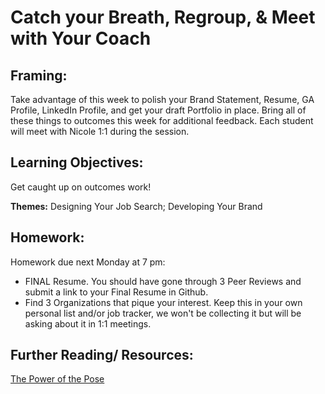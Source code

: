 # Catch your Breath, Regroup, & Meet with Your Coach

## Framing:

Take advantage of this week to polish your Brand Statement, Resume, GA Profile, LinkedIn Profile, and get your draft Portfolio in place. Bring all of these things to outcomes this week for additional feedback. Each student will meet with Nicole 1:1 during the session.

## Learning Objectives:
Get caught up on outcomes work! 

**Themes:** Designing Your Job Search; Developing Your Brand


## Homework: 

Homework due next Monday at 7 pm:

- FINAL Resume. You should have gone through 3 Peer Reviews and submit a link to your Final Resume in Github.
- Find 3 Organizations that pique your interest. Keep this in your own personal list and/or job tracker, we won't be collecting it but will be asking about it in 1:1 meetings.


## Further Reading/ Resources:

[The Power of the Pose](https://blog.ted.com/10-examples-of-how-power-posing-can-work-to-boost-your-confidence/)


